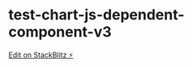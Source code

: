 # test-chart-js-dependent-component-v3

[Edit on StackBlitz ⚡️](https://stackblitz.com/edit/test-chart-js-dependent-component-v3)